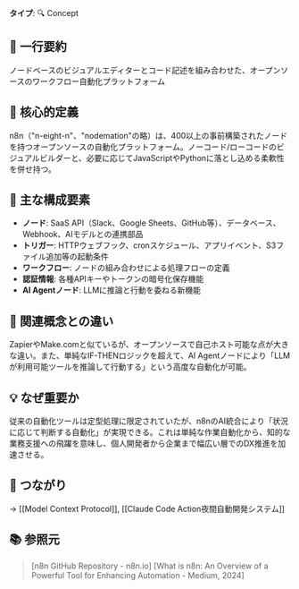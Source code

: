**タイプ**: 🔍 Concept

## 📝 一行要約
ノードベースのビジュアルエディターとコード記述を組み合わせた、オープンソースのワークフロー自動化プラットフォーム

## 🎯 核心的定義
n8n（"n-eight-n"、"nodemation"の略）は、400以上の事前構築されたノードを持つオープンソースの自動化プラットフォーム。ノーコード/ローコードのビジュアルビルダーと、必要に応じてJavaScriptやPythonに落とし込める柔軟性を併せ持つ。

## 🌟 主な構成要素
- **ノード**: SaaS API（Slack、Google Sheets、GitHub等）、データベース、Webhook、AIモデルとの連携部品
- **トリガー**: HTTPウェブフック、cronスケジュール、アプリイベント、S3ファイル追加等の起動条件
- **ワークフロー**: ノードの組み合わせによる処理フローの定義
- **認証情報**: 各種APIキーやトークンの暗号化保存機能
- **AI Agentノード**: LLMに推論と行動を委ねる新機能

## 🔄 関連概念との違い
ZapierやMake.comと似ているが、オープンソースで自己ホスト可能な点が大きな違い。また、単純なIF-THENロジックを超えて、AI Agentノードにより「LLMが利用可能ツールを推論して行動する」という高度な自動化が可能。

## 💡 なぜ重要か
従来の自動化ツールは定型処理に限定されていたが、n8nのAI統合により「状況に応じて判断する自動化」が実現できる。これは単純な作業自動化から、知的な業務支援への飛躍を意味し、個人開発者から企業まで幅広い層でのDX推進を加速させる。

## 🔗 つながり
→ [[Model Context Protocol]], [[Claude Code Action夜間自動開発システム]]

## 📚 参照元
> [n8n GitHub Repository - n8n.io]
> [What is n8n: An Overview of a Powerful Tool for Enhancing Automation - Medium, 2024]